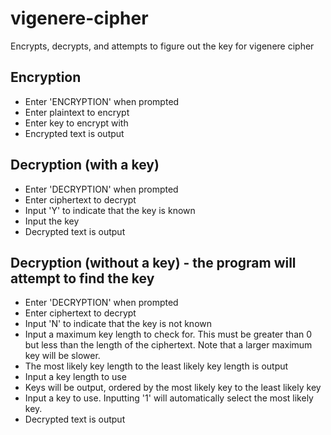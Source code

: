 # vigenere-cipher
Encrypts, decrypts, and attempts to figure out the key for vigenere cipher

## Encryption
- Enter 'ENCRYPTION' when prompted
- Enter plaintext to encrypt
- Enter key to encrypt with
- Encrypted text is output

## Decryption (with a key)
- Enter 'DECRYPTION' when prompted
- Enter ciphertext to decrypt
- Input 'Y' to indicate that the key is known
- Input the key
- Decrypted text is output

## Decryption (without a key) - the program will attempt to find the key
- Enter 'DECRYPTION' when prompted
- Enter ciphertext to decrypt
- Input 'N' to indicate that the key is not known
- Input a maximum key length to check for. This must be greater than 0 but less than the length of the ciphertext. Note that a larger maximum key will be slower.
- The most likely key length to the least likely key length is output
- Input a key length to use
- Keys will be output, ordered by the most likely key to the least likely key
- Input a key to use. Inputting '1' will automatically select the most likely key.
- Decrypted text is output
